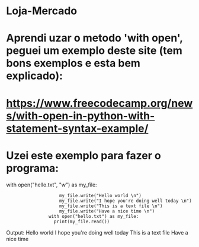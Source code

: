 # Loja-Mercado
# Aprendi uzar o metodo 'with open', peguei um exemplo deste site (tem bons exemplos e esta bem explicado):
# https://www.freecodecamp.org/news/with-open-in-python-with-statement-syntax-example/
# Uzei este exemplo para fazer o programa:
with open("hello.txt", "w") as my_file:
                        
                        my_file.write("Hello world \n")    
                        my_file.write("I hope you're doing well today \n")
                        my_file.write("This is a text file \n")
                        my_file.write("Have a nice time \n")
                    with open("hello.txt") as my_file:
                      print(my_file.read())

   
   
   Output: 
   Hello world 
   I hope you're doing well today
   This is a text file
   Have a nice time
